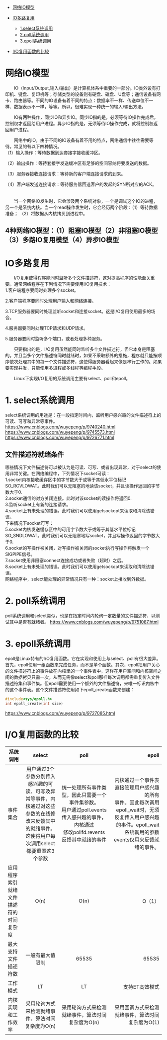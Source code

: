 * [网络IO模型](#网络IO模型)
* [IO多路复用](#io多路复用)
  * [1.select系统调用](#1-select系统调用)
  * [2.poll系统调用](#2-poll系统调用)
  * [3.epoll系统调用](#3-epoll系统调用)  

* [I/O复用函数的比较](#io复用函数的比较)
# 网络IO模型
　　IO（Input/Output,输入/输出）是计算机体系中重要的一部分。IO类外设有打印机、键盘、复印机等；存储类型的设备则有硬盘、磁盘、U盘等；通信设备有网卡、路由器等。不同的IO设备有着不同的特点：数据率不一样、传送单位不一样、数据表示不一样，等等。所以，很难实现一种统一的输入/输出方法。
  
　　IO有两种操作，同步IO和异步IO。同步IO指的是，必须等待IO操作完成后，控制权才返回给用户进程。异步IO指的是，无须等待IO操作完成，就将控制权返回用户进程。  
  
　　网络中的IO，由于不同的IO设备有着不用的特点，网络通信中往往需要等待。常见的有以下四种情况。  
  （1）输入操作：等待数据到达套接字接收缓冲区。
  
  （2）输出操作：等待套接字发送缓冲区有足够的空间容纳将要发送的数据。
  
  （3）服务器接收连接请求：等待新的客户端连接请求的到来。
  
  （4）客户端发送连接请求：等待服务器回送客户的发起的SYN所对应的ACK。   　
   
　　当一个网络IO发生时，它会涉及两个系统对象，一个是调试这个IO的进程，另一个是系统内核。当一个read操作发生时，它会经历两个阶段：（1）等待数据准备；
  （2）将数据从内核拷贝到进程中。
  
4种网络IO模型：（1）阻塞IO模型（2）非阻塞IO模型（3）多路IO复用模型（4）异步IO模型
---
# IO多路复用
　　I/O复用使得程序能同时监听多个文件描述符，这对提高程序的性能至关重要。通常网络程序在下列情况下需要使用I/O复用技术：  
1.客户端程序要同时处理多个socket。  

2.客户端程序要同时处理用户输入和网络连接。  

3.TCP服务器要同时处理监听socket和连接socket。这是I/O复用使用最多的场合。  

4.服务器要同时处理TCP请求和UDP请求。  

5.服务器要同时监听多个端口，或者处理多种服务。  

　　只要指出的是，I/O复用虽然能同时监听多个文件描述符，但它本身是阻塞的。并且当多个文件描述符同时就绪时，如果不采取额外的措施，程序就只能按顺序依次处理其中的每一个文件描述符，这使得服务器看起来像是串行工作的。如果要实现并发，只能使用多进程或多线程等编程手段。
  
　　Linux下实现I/O复用的系统调用主要有select、poll和epoll。
  
  # 1. select系统调用
  select系统调用的用途是：在一段指定时间内，监听用户感兴趣的文件描述符上的可读、可写和异常等事件。
  https://www.cnblogs.com/wuyepeng/p/9740240.html  
  https://www.cnblogs.com/wuyepeng/p/9745573.html  
  https://www.cnblogs.com/wuyepeng/p/9726771.html  
  
  ## 文件描述符就绪条件
  哪些情况下文件描述符可以被认为是可读、可写、或者出现异常，对于select的使用非常关键。在网络编程中，下列情况下socket可读：  
  1.socket内核接收缓存区中的字节数大于或等于其低水平位标记SO_RCVLOWAT。此时我们可以无阻塞的地读该socket，并且读操作返回的字节数大于0.  
  2.socket通信的对方关闭连接。此时对该socket的读操作将返回0.  
  3.监听socket上有新的连接请求。  
  4.socket上有未处理的错误。此时我们可以使用getsockopt来读取和清除该错误。  
  下来情况下socket可写：  
  5.socket内核发送缓存区中的可用字节数大于或等于其低水平位标记SO_SNDLOWAT。此时我们可以无阻塞地写socket，并且写操作返回的字节数大于0.  
  6.socket的写操作被关闭，对写操作被关闭的socket执行写操作将触发一个SIGPIPE信号。  
  7.socket使用非阻塞connect连接成功或者失败（超时）之后。  
  8.socket上有未处理的错误。此时我们可以使用getsockopt来读取和清除该错误。  
  网络程序中，select能处理的异常情况只有一种：socket上接收到外数据。
  
  
  # 2. poll系统调用
  poll系统调用和select类似，也是在指定时间内轮询一定数量的文件描述符，以测试其中是否有就绪者。
  https://www.cnblogs.com/wuyepeng/p/9751087.html
  
  
  
  
  # 3. epoll系统调用
  epoll是Linux特有的I/O复用函数。它在实现和使用上与select、poll有很大差异。首先，epoll使用一组函数来完成任务，而不是单个函数。其次，epoll把用户关心的文件描述符上的事件放在内核里的一个事件表中，这样在用户空间和内核空间之间的数据拷贝只需一次。从而无需像select和poll那样每次调用都需重复传入文件描述符集和事件集。但epoll需要使用一个额外的文件描述符，来唯一标识内核中的这个事件表。这个文件描述符使用如下epoll_create函数来创建：
  ```c++
  #include<sys/epoll.h>
  int epoll_create(int size)
  ```
  https://www.cnblogs.com/wuyepeng/p/9727085.html
  
  # I/O复用函数的比较
   系统调用|select|poll|epoll
  ---|:--:|:--:|---:
  事件集合|用户通过3个参数分别传入感兴趣的可读、可写及异<br>常等事件，内核通过对这些参数的在线修改来反馈其中<br>的就绪事件。这使得用户每次调用select都要重置这3<br>个参数|统一处理所有事件类型，因此只需要一个事件集参数。<br>用户通过poll.events传入感兴趣的事件，内核通过<br>修改pollfd.revents反馈其中就绪的事件|内核通过一个事件表直接管理用户感兴趣的所有<br>事件。因此每次调用epoll_wait时，无须反复传入用户感兴趣的事件。epoll_wait<br>系统调用的参数events仅用来反馈就绪的事件。
应用程序索引就绪文件<br>描述符的时间复杂度|O(n)|O(n)|O（1）
最大支持文件描述符数|一般有最大值限制|65535|65535
工作模式|LT|LT|支持ET高效模式
内核实现和工作效率|采用轮询方式来检测就绪事件，算法时间复杂度为O(n)|采用轮询方式来检测就绪事件，算法时间复杂度为O(n)|采用回调方式来检测就绪事件，算法时间复杂度为O(1)
